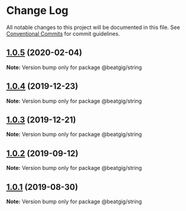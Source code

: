 # Change Log

All notable changes to this project will be documented in this file.
See [Conventional Commits](https://conventionalcommits.org) for commit guidelines.

## [1.0.5](https://github.com/beatgig/midi/compare/@beatgig/string@1.0.4...@beatgig/string@1.0.5) (2020-02-04)

**Note:** Version bump only for package @beatgig/string





## [1.0.4](https://github.com/beatgig/midi/compare/@beatgig/string@1.0.3...@beatgig/string@1.0.4) (2019-12-23)

**Note:** Version bump only for package @beatgig/string





## [1.0.3](https://github.com/beatgig/midi/compare/@beatgig/string@1.0.2...@beatgig/string@1.0.3) (2019-12-21)

**Note:** Version bump only for package @beatgig/string





## [1.0.2](https://github.com/beatgig/midi/compare/@beatgig/string@1.0.1...@beatgig/string@1.0.2) (2019-09-12)

**Note:** Version bump only for package @beatgig/string





## [1.0.1](https://github.com/beatgig/midi/compare/@beatgig/string@1.0.0...@beatgig/string@1.0.1) (2019-08-30)

**Note:** Version bump only for package @beatgig/string
